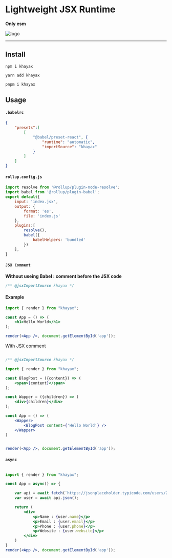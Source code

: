 # Lightweight JSX Runtime

**Only esm**

![logo](https://imagedelivery.net/6bSk6wUa9UOwEesJAZQuoA/0972261b-3339-4c6c-db28-34fb02613000/public)

---
## Install

```shell
npm i khayax
```

```shell
yarn add khayax
```

```shell
pnpm i khayax
```

## Usage

#### `.babelrc`

```json
{
    "presets":[
        [
            "@babel/preset-react", {
                "runtime": "automatic",
                "importSource": "khayax"
            }
        ]
    ]
}

```

#### `rollup.config.js`

```javascript
import resolve from '@rollup/plugin-node-resolve';
import babel from '@rollup/plugin-babel';
export default{
    input: 'index.jsx',
    output: {
		format: 'es',
		file: 'index.js'
	},
    plugins:[
        resolve(), 
        babel({ 
            babelHelpers: 'bundled' 
        })
    ],
}
```

#### `JSX Comment`

**Without useing Babel : comment before the JSX code**

```javascript
/** @jsxImportSource khayax */
```

#### Example

```jsx
import { render } from "khayax";

const App = () => (
    <h1>Hello World</h1>
);

render(<App />, document.getElementById('app'));
```

With JSX comment

```jsx

/** @jsxImportSource khayax */

import { render } from "khayax";

const BlogPost = ({content}) => (
    <span>{content}</span>
);

const Wapper = ({children}) => (
    <div>{children}</div>
);

const App = () => (
    <Wapper>
        <BlogPost content={'Hello World'} />
    </Wapper>
)


render(<App />, document.getElementById('app'));

```

#### `async`

```jsx

import { render } from "khayax";

const App = async() => {

    var api = await fetch(`https://jsonplaceholder.typicode.com/users/2`);
    var user = await api.json();

    return (
        <div>
            <p>Name : {user.name}</p>
            <p>Email : {user.email}</p>
            <p>Phone : {user.phone}</p>
            <p>Website : {user.website}</p>
        </div>
    )
}
render(<App />, document.getElementById('app'));

```
